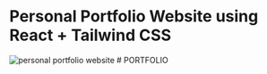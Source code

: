 # Personal Portfolio Website using React + Tailwind CSS


![personal portfolio website](https://github.com/user-attachments/assets/7751f7e8-76f1-4010-892c-525844d989cf)
#   P O R T F O L I O  
 